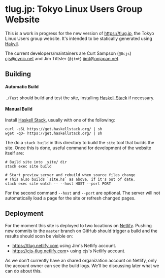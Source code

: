 tlug.jp: Tokyo Linux Users Group Website
========================================

This is a work in progress for the new version of <https://tlug.jp>,
the Tokyo Linux Users group website. It's intended to be statically
generated using [Hakyll].

The current developers/maintainers are Curt Sampson (`@0cjs`)
<cjs@cynic.net> and Jim Tittsler (`@jimt`) <jimt@onjapan.net>.


Building
--------

#### Automatic Build

`./Test` should build and test the site, installing [Haskell Stack]
if necessary.

#### Manual Build

Install [Haskell Stack], usually with one of the following:

    curl -sSL https://get.haskellstack.org/ | sh
    wget -qO- https://get.haskellstack.org/ | sh

The do a `stack build` in this directory to build the `site` tool that
builds the site. Once this is done, useful command for development of
the website itself are:

    # Build site into _site/ dir
    stack exec site build 

    # Start preview server and rebuild when source files change
    # This also builds `site.hs` as above, if it's out of date.
    stack exec site watch -- --host HOST --port PORT 

For the second command `--host` and `--port` are optional. The server
will not automatically load a page for the site or refresh changed pages.


Deployment
----------

For the moment this site is deployed to two locations on [Netlify].
Pushing new commits to the `master` branch on GitHub should trigger a
build and the results should soon be visible on:

- <https://tlug.netlify.com> using Jim's Netlify account.
- <https://cjs-tlug.netlify.com>> using cjs's Netlify account.

As we don't currently have an shared organization account on Netlify,
only the account owner can see the build logs. We'll be discussing
later what we can do about this.



<!-------------------------------------------------------------------->
[Hakyll]: https://jaspervdj.be/hakyll/
[Haskell Stack]: https://docs.haskellstack.org/
[Netlify]: https://www.netlify.com/
